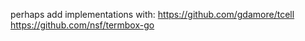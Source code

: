 perhaps add implementations with:
https://github.com/gdamore/tcell
https://github.com/nsf/termbox-go
